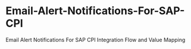 # Email-Alert-Notifications-For-SAP-CPI
Email Alert Notifications For SAP CPI Integration Flow and Value Mapping
